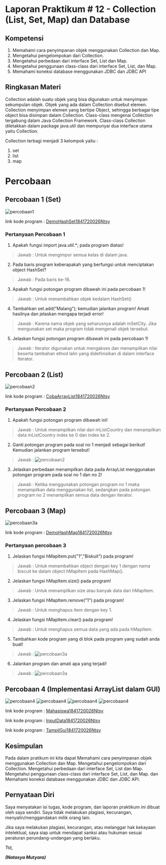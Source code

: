 # Laporan Praktikum # 12 - Collection (List, Set, Map) dan Database  

## Kompetensi

1. Memahami cara penyimpanan objek menggunakan Collection dan Map. 
2. Mengetahui pengelompokan dari Collection. 
3. Mengetahui perbedaan dari interface Set, List dan Map. 
4. Mengetahui penggunaan class-class dari interface Set, List, dan Map. 
5. Memahami koneksi database menggunakan JDBC dan JDBC API

## Ringkasan Materi

Collection adalah suatu objek yang bisa digunakan untuk menyimpan sekumpulan objek. Objek yang ada dalam Collection disebut elemen. Collection menyimpan elemen yang bertipe Object, sehingga berbagai tipe object bisa disimpan dalam Collection. Class-class mengenai Collection tergabung dalam Java Collection Framework. Class-class Collection diletakkan dalam package java.util dan mempunyai dua interface utama yaitu Collection. 

 Collection terbagi menjadi 3 kelompok yaitu : 
 1. set
 2. list
 3. map
 
# Percobaan

## Percobaan 1 (Set)

![percobaan1](img/DemoHashSet.jpg)


link kode program : 
[DemoHashSet1841720026Ntsy](../../src/12_Java_API/DemoHashSet1841720026Ntsy.java)

### Pertanyaan Percobaan 1 

1. Apakah fungsi import java.util.*; pada program diatas!
> Jawab :
Untuk mengimpor semua kelas di dalam java.

2. Pada baris program keberapakah yang berfungsi untuk menciptakan object HashSet?
> Jawab :
Pada baris ke-16.

3. Apakah fungsi potongan program dibawah ini pada percobaan 1!
> Jawab :
Untuk menambahkan objek kedalam HashSet()

4. Tambahkan set.add(“Malang”); kemudian jalankan program! Amati hasilnya dan
jelaskan mengapa terjadi error!
> Jawab :
Karena nama objek yang seharusnya adalah mSetCity. Jika mengunakan set maka
program tidak mengenali objek tersebut.

5. Jelaskan fungsi potongan program dibawah ini pada percobaan 1!
> Jawab :
Iterator digunakan untuk mengakses dan menampilkan nilai beserta tambahan ethod lalin
yang didefinisikan di dalam interface Iterator.


## Percobaan 2 (List) 

![percobaan2](img/CObaArrayList1.jpg)


link kode program : 
[CobaArrayList1841720026Ntsy](../../src/12_Java_API/CobaArrayList1841720026Ntsy.java)


### Pertanyaan Percobaan 2

1. Apakah fungsi potongan program dibawah ini!
> Jawab :
Untuk menampilkan nilai dari mListCountry dan menampilkan data mListCountry index
ke 0 dan index ke 2.

2. Ganti potongan program pada soal no 1 menjadi sebagai berikut!
Kemudian jalankan program tersebut!
> Jawab :
![percobaan2](img/CObaArrayList2.jpg)

3. Jelaskan perbedaan menampilkan data pada ArrayList menggunakan potongan program
pada soal no 1 dan no 2!
> Jawab :
Ketika menggunakan potongan program no 1 maka menampilkan data menggunakan list,
sedangkan pada potongan program no 2 menampilkan semua data dengan iterator.


## Percobaan 3 (Map)

![percobaan3a](img/DemoHashMap.jpg)

link kode program : 
[DemoHashMap1841720026Ntsy](../../src/12_Java_API/DemoHashMap1841720026Ntsya.java)


### Pertanyaan percobaan 3

1. Jelaskan fungsi hMapItem.put("1","Biskuit") pada program!
> Jawab :
Untuk menambahkan object dengan key 1 dengan nama biscuit ke dalam object
hMapItem pada HashMap().
2. Jelaskan fungsi hMapItem.size() pada program!
> Jawab :
Untuk menampilkan size atau banyak data dari hMapItem.
3. Jelaskan fungsi hMapItem.remove("1") pada program!
> Jawab :
Untuk menghapus item dengan key 1.
4. Jelaskan fungsi hMapItem.clear() pada program!
> Jawab :
Untuk menghapus semua data yang ada pada hMapItem.
5. Tambahkan kode program yang di blok pada program yang sudah anda buat!
> Jawab :
![percobaan3a](img/p3jwb56.PNG)
6. Jalankan program dan amati apa yang terjadi!
> Jawab :
![percobaan3a](img/p3jwb56.PNG)

## Percobaan 4 (Implementasi ArrayList dalam GUI)

![percobaan4](img/InputData.jpg)
![percobaan4](img/Mahasiswa.jpg)
![percobaan4](img/SourceGUI.jpg)
![percobaan4](img/tampilanGUI.jpg)

link kode program : 
[Mahasiswa1841720026Ntsy](../../src/12_Java_API/Mahasiswa1841720026Ntsy.java)

link kode program : 
[InputData1841720026Ntsy](../../src/12_Java_API/InputData1841720026Ntsy.java)

link kode program : 
[TampilGui1841720026Ntsy](../../src/12_Java_API/TampilGui1841720026Ntsy.java)



## Kesimpulan

Pada dalam pratikum ini kita dapat  Memahami cara penyimpanan objek menggunakan Collection dan Map. Mengetahui pengelompokan dari Collection. Mengetahui perbedaan dari interface Set, List dan Map. Mengetahui penggunaan class-class dari interface Set, List, dan Map. dan Memahami koneksi database menggunakan JDBC dan JDBC API.


## Pernyataan Diri

Saya menyatakan isi tugas, kode program, dan laporan praktikum ini dibuat oleh saya sendiri. Saya tidak melakukan plagiasi, kecurangan, menyalin/menggandakan milik orang lain.

Jika saya melakukan plagiasi, kecurangan, atau melanggar hak kekayaan intelektual, saya siap untuk mendapat sanksi atau hukuman sesuai peraturan perundang-undangan yang berlaku.

Ttd,

***(Natasya Mutyara)***
